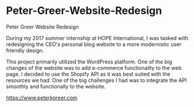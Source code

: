 # Peter-Greer-Website-Redesign
Peter Greer Website Redesign

During my 2017 summer internship at HOPE International, I was tasked with redesigning the CEO's personal blog website to a more modernistic user friendly design.

This project primarily utilized the WordPress platform. One of the big changes of the website was to add e-commerce functionality to the web page. I decided to use the Shopify API as it was best suited with the resources we had. One of the big challenges I had was to integrate the API smoothly and functionally to the website.


https://www.peterkgreer.com


